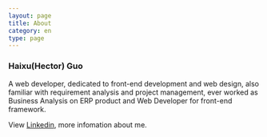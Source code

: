 ```yaml
---
layout: page
title: About
category: en
type: page
---
```


### Haixu(Hector) Guo

A web developer, dedicated to front-end development and web design, also familiar with requirement analysis and project management, ever worked as Business Analysis on ERP product and Web Developer for front-end framework.

View [Linkedin](https://www.linkedin.com/in/hectorguo), more infomation about me.

